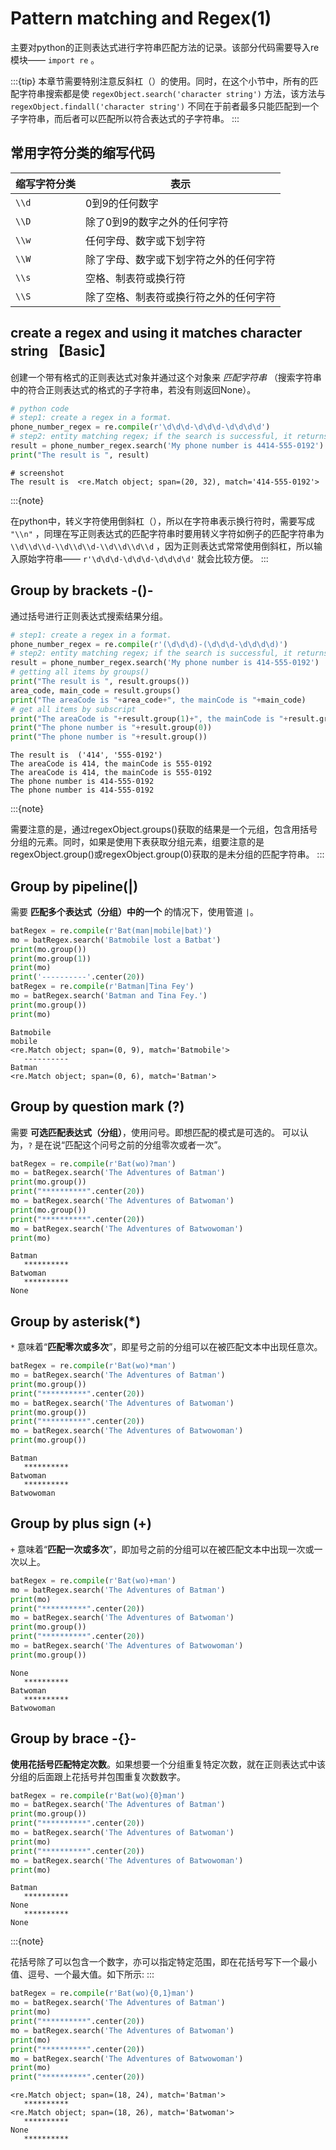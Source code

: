 # Pattern matching and Regex(1)

主要对python的正则表达式进行字符串匹配方法的记录。该部分代码需要导入re模块—— `import re` 。

:::{tip}
本章节需要特别注意反斜杠（）的使用。同时，在这个小节中，所有的匹配字符串搜索都是使 `regexObject.search('character string')` 方法，该方法与 `regexObject.findall('character string')` 不同在于前者最多只能匹配到一个子字符串，而后者可以匹配所以符合表达式的子字符串。
:::

## 常用字符分类的缩写代码

| 缩写字符分类 | 表示                                   |
| ------------ | -------------------------------------- |
| `\\d`        | 0到9的任何数字                         |
| `\\D`        | 除了0到9的数字之外的任何字符           |
| `\\w`        | 任何字母、数字或下划字符               |
| `\\W`        | 除了字母、数字或下划字符之外的任何字符 |
| `\\s`        | 空格、制表符或换行符                   |
| `\\S`        | 除了空格、制表符或换行符之外的任何字符 |

## create a regex and using it matches character string 【Basic】

创建一个带有格式的正则表达式对象并通过这个对象来 *匹配字符串* （搜索字符串中的符合正则表达式的格式的子字符串，若没有则返回None）。

```python
# python code
# step1: create a regex in a format.
phone_number_regex = re.compile(r'\d\d\d-\d\d\d-\d\d\d\d')
# step2: entity matching regex; if the search is successful, it returns a string.
result = phone_number_regex.search('My phone number is 4414-555-0192')
print("The result is ", result)
```

```guess
# screenshot
The result is  <re.Match object; span=(20, 32), match='414-555-0192'>
```

:::{note}

在python中，转义字符使用倒斜杠（），所以在字符串表示换行符时，需要写成 `"\\n"` ，同理在写正则表达式的匹配字符串时要用转义字符如例子的匹配字符串为 `\\d\\d\\d-\\d\\d\\d-\\d\\d\\d\\d` ，因为正则表达式常常使用倒斜杠，所以输入原始字符串—— `r'\d\d\d-\d\d\d-\d\d\d\d'` 就会比较方便。
:::

## Group by brackets -()-

通过括号进行正则表达式搜索结果分组。

```python
# step1: create a regex in a format.
phone_number_regex = re.compile(r'(\d\d\d)-(\d\d\d-\d\d\d\d)')
# step2: entity matching regex; if the search is successful, it returns a string.
result = phone_number_regex.search('My phone number is 414-555-0192')
# getting all items by groups()
print("The result is ", result.groups())
area_code, main_code = result.groups()
print("The areaCode is "+area_code+", the mainCode is "+main_code)
# get all items by subscript
print("The areaCode is "+result.group(1)+", the mainCode is "+result.group(2))
print("The phone number is "+result.group(0))
print("The phone number is "+result.group())
```

```guess
The result is  ('414', '555-0192')
The areaCode is 414, the mainCode is 555-0192
The areaCode is 414, the mainCode is 555-0192
The phone number is 414-555-0192
The phone number is 414-555-0192
```

:::{note}

需要注意的是，通过regexObject.groups()获取的结果是一个元组，包含用括号分组的元素。同时，如果是使用下表获取分组元素，组要注意的是regexObject.group()或regexObject.group(0)获取的是未分组的匹配字符串。
:::

## Group by pipeline(|)

需要 **匹配多个表达式（分组）中的一个** 的情况下，使用管道 `|`。

```python
batRegex = re.compile(r'Bat(man|mobile|bat)')
mo = batRegex.search('Batmobile lost a Batbat')
print(mo.group())
print(mo.group(1))
print(mo)
print('----------'.center(20))
batRegex = re.compile(r'Batman|Tina Fey')
mo = batRegex.search('Batman and Tina Fey.')
print(mo.group())
print(mo)
```

```guess
Batmobile
mobile
<re.Match object; span=(0, 9), match='Batmobile'>
   ----------
Batman
<re.Match object; span=(0, 6), match='Batman'>
```

## Group by question mark (?)

需要 **可选匹配表达式（分组）**，使用问号。即想匹配的模式是可选的。 可以认为，`?` 是在说“匹配这个问号之前的分组零次或者一次”。

```python
batRegex = re.compile(r'Bat(wo)?man')
mo = batRegex.search('The Adventures of Batman')
print(mo.group())
print("**********".center(20))
mo = batRegex.search('The Adventures of Batwoman')
print(mo.group())
print("**********".center(20))
mo = batRegex.search('The Adventures of Batwowoman')
print(mo)
```

```guess
Batman
   **********
Batwoman
   **********
None
```

## Group by asterisk(\*)

`*` 意味着“**匹配零次或多次**”，即星号之前的分组可以在被匹配文本中出现任意次。

```python
batRegex = re.compile(r'Bat(wo)*man')
mo = batRegex.search('The Adventures of Batman')
print(mo.group())
print("**********".center(20))
mo = batRegex.search('The Adventures of Batwoman')
print(mo.group())
print("**********".center(20))
mo = batRegex.search('The Adventures of Batwowoman')
print(mo.group())
```

```guess
Batman
   **********
Batwoman
   **********
Batwowoman
```

## Group by plus sign (+)

`+` 意味着“**匹配一次或多次**”，即加号之前的分组可以在被匹配文本中出现一次或一次以上。

```python
batRegex = re.compile(r'Bat(wo)+man')
mo = batRegex.search('The Adventures of Batman')
print(mo)
print("**********".center(20))
mo = batRegex.search('The Adventures of Batwoman')
print(mo.group())
print("**********".center(20))
mo = batRegex.search('The Adventures of Batwowoman')
print(mo.group())
```

```guess
None
   **********
Batwoman
   **********
Batwowoman
```

## Group by brace -{}-

**使用花括号匹配特定次数**。如果想要一个分组重复特定次数，就在正则表达式中该分组的后面跟上花括号并包围重复次数数字。

```python
batRegex = re.compile(r'Bat(wo){0}man')
mo = batRegex.search('The Adventures of Batman')
print(mo.group())
print("**********".center(20))
mo = batRegex.search('The Adventures of Batwoman')
print(mo)
print("**********".center(20))
mo = batRegex.search('The Adventures of Batwowoman')
print(mo)
```

```guess
Batman
   **********
None
   **********
None
```

:::{note}

花括号除了可以包含一个数字，亦可以指定特定范围，即在花括号写下一个最小值、逗号、一个最大值。如下所示:
:::

```python
batRegex = re.compile(r'Bat(wo){0,1}man')
mo = batRegex.search('The Adventures of Batman')
print(mo)
print("**********".center(20))
mo = batRegex.search('The Adventures of Batwoman')
print(mo)
print("**********".center(20))
mo = batRegex.search('The Adventures of Batwowoman')
print(mo)
print("**********".center(20))
```

```guess
<re.Match object; span=(18, 24), match='Batman'>
   **********
<re.Match object; span=(18, 26), match='Batwoman'>
   **********
None
   **********
```

